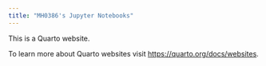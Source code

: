 ```yaml
---
title: "MH0386's Jupyter Notebooks"
---
```


This is a Quarto website.

To learn more about Quarto websites visit <https://quarto.org/docs/websites>.
